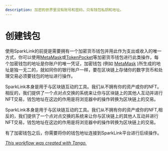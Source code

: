 ```yaml
---
description: 加密的世界里没有账号和密码，只有钱包私钥和地址。
---
```


# 创建钱包

使用SparkLink的前提是需要拥有一个加密货币钱包并用此作为支出或收入的唯一方式，你可以使用[MetaMask](https://metamask.io)或[TokenPocket](https://tokenpocket.pro)等加密货币钱包进行此类操作，每个加密钱包的地址是你账户的唯一凭证，加密钱包 (例如 [MetaMask](https://metamask.io) )所生成的地址是独一无二的，就如同你的银行账户一样，要在区块链上存储你的数字货币和处理交易必须要钱包的地址进行操作。

SparkLink本身是用于与区块链互动的工具。我们从不拥有你的资产或你的NFT。相反的，我们提供了一个点对点交换的系统来让你与区块链上的其他人互动并进行NFT交易，钱包地址在这边的作用是将浏览器中的操作转换为区块链上的交易。

SparkLink本身是用于与区块链互动的工具。我们从不拥有你的资产或你的NFT,相反的，我们提供了一个点对点交换的系统来让你与区块链上的其他人互动并进行NFT交易，钱包地址在这边的作用是将浏览器中的操作转换为区块链上的交易。

有了加密钱包之后，你需要将你的钱包地址连接到SparkLink平台进行后续操作。

[_This workflow was created with Tango._](https://app.tango.us/app/workflow/7d7d5828-8ba0-43fb-8041-da7221d146a5)
